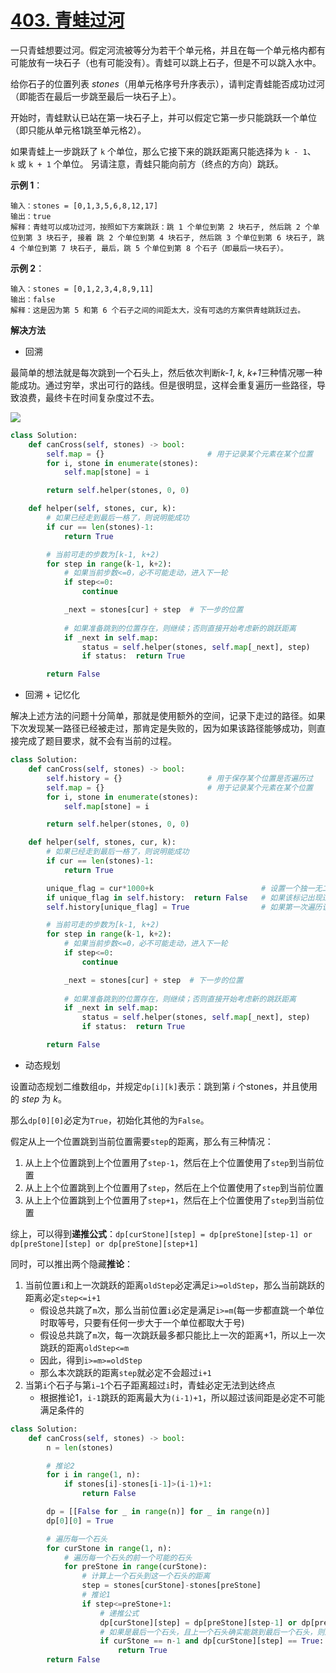 # [403. 青蛙过河](https://leetcode-cn.com/problems/frog-jump/) 

一只青蛙想要过河。假定河流被等分为若干个单元格，并且在每一个单元格内都有可能放有一块石子（也有可能没有）。青蛙可以跳上石子，但是不可以跳入水中。

给你石子的位置列表 *stones*（用单元格序号升序表示），请判定青蛙能否成功过河（即能否在最后一步跳至最后一块石子上）。

开始时，青蛙默认已站在第一块石子上，并可以假定它第一步只能跳跃一个单位（即只能从单元格1跳至单元格2）。

如果青蛙上一步跳跃了 `k` 个单位，那么它接下来的跳跃距离只能选择为 `k - 1`、`k` 或 `k + 1` 个单位。 另请注意，青蛙只能向前方（终点的方向）跳跃。

**示例 1**：
```
输入：stones = [0,1,3,5,6,8,12,17]
输出：true
解释：青蛙可以成功过河，按照如下方案跳跃：跳 1 个单位到第 2 块石子, 然后跳 2 个单位到第 3 块石子, 接着 跳 2 个单位到第 4 块石子, 然后跳 3 个单位到第 6 块石子, 跳 4 个单位到第 7 块石子, 最后，跳 5 个单位到第 8 个石子（即最后一块石子）。
```

**示例 2**：
```
输入：stones = [0,1,2,3,4,8,9,11]
输出：false
解释：这是因为第 5 和第 6 个石子之间的间距太大，没有可选的方案供青蛙跳跃过去。
```

**解决方法**

* 回溯

最简单的想法就是每次跳到一个石头上，然后依次判断*k-1*, *k*, *k+1*三种情况哪一种能成功。通过穷举，求出可行的路线。但是很明显，这样会重复遍历一些路径，导致浪费，最终卡在时间复杂度过不去。

<img src="https://pic.leetcode-cn.com/1613225773-fWRpbO-image.png">

```py
class Solution:
    def canCross(self, stones) -> bool:
        self.map = {}                       # 用于记录某个元素在某个位置
        for i, stone in enumerate(stones):
            self.map[stone] = i

        return self.helper(stones, 0, 0)

    def helper(self, stones, cur, k):
        # 如果已经走到最后一格了，则说明能成功
        if cur == len(stones)-1:     
            return True

        # 当前可走的步数为[k-1, k+2)
        for step in range(k-1, k+2):
            # 如果当前步数<=0，必不可能走动，进入下一轮
            if step<=0:                                     
                continue            

            _next = stones[cur] + step  # 下一步的位置
            
            # 如果准备跳到的位置存在，则继续；否则直接开始考虑新的跳跃距离     
            if _next in self.map:                               
                status = self.helper(stones, self.map[_next], step)
                if status:  return True

        return False
```

* 回溯 + 记忆化

解决上述方法的问题十分简单，那就是使用额外的空间，记录下走过的路径。如果下次发现某一路径已经被走过，那肯定是失败的，因为如果该路径能够成功，则直接完成了题目要求，就不会有当前的过程。

```py
class Solution:
    def canCross(self, stones) -> bool:
        self.history = {}                   # 用于保存某个位置是否遍历过
        self.map = {}                       # 用于记录某个元素在某个位置
        for i, stone in enumerate(stones):
            self.map[stone] = i

        return self.helper(stones, 0, 0)

    def helper(self, stones, cur, k):
        # 如果已经走到最后一格了，则说明能成功
        if cur == len(stones)-1:     
            return True

        unique_flag = cur*1000+k                        # 设置一个独一无二的标记
        if unique_flag in self.history:  return False   # 如果该标记出现过，则说明之前走到这个位置就失败了,那么就不用走了，直接返回 False
        self.history[unique_flag] = True                # 如果第一次遍历该位置，则直接记录

        # 当前可走的步数为[k-1, k+2)
        for step in range(k-1, k+2):
            # 如果当前步数<=0，必不可能走动，进入下一轮
            if step<=0:                                     
                continue            

            _next = stones[cur] + step  # 下一步的位置
            
            # 如果准备跳到的位置存在，则继续；否则直接开始考虑新的跳跃距离    
            if _next in self.map:                                
                status = self.helper(stones, self.map[_next], step)
                if status:  return True

        return False
```

* 动态规划

设置动态规划二维数组`dp`，并规定`dp[i][k]`表示：跳到第 *i* 个stones，并且使用的 *step* 为 *k*。

那么`dp[0][0]`必定为`True`，初始化其他的为`False`。

假定从上一个位置跳到当前位置需要`step`的距离，那么有三种情况：
1. 从上上个位置跳到上个位置用了`step-1`，然后在上个位置使用了`step`到当前位置
2. 从上上个位置跳到上个位置用了`step`，然后在上个位置使用了`step`到当前位置
3. 从上上个位置跳到上个位置用了`step+1`，然后在上个位置使用了`step`到当前位置

综上，可以得到**递推公式**：`dp[curStone][step] = dp[preStone][step-1] or dp[preStone][step] or dp[preStone][step+1]`

同时，可以推出两个隐藏**推论**：
1. 当前位置`i`和上一次跳跃的距离`oldStep`必定满足`i>=oldStep`，那么当前跳跃的距离必定`step<=i+1`
   * 假设总共跳了`m`次，那么当前位置`i`必定是满足`i>=m`(每一步都直跳一个单位时取等号，只要有任何一步大于一个单位都取大于号)
   * 假设总共跳了`m`次，每一次跳跃最多都只能比上一次的距离+1，所以上一次跳跃的距离`oldStep<=m`
   * 因此，得到`i>=m>=oldStep`
   * 那么本次跳跃的距离`step`就必定不会超过`i+1`
2. 当第`i`个石子与第`i−1`个石子距离超过`i`时，青蛙必定无法到达终点
   * 根据推论1，`i-1`跳跃的距离最大为`(i-1)+1`，所以超过该间距是必定不可能满足条件的

```py
class Solution:
    def canCross(self, stones) -> bool:
        n = len(stones)

        # 推论2
        for i in range(1, n):
            if stones[i]-stones[i-1]>(i-1)+1:
                return False

        dp = [[False for _ in range(n)] for _ in range(n)]
        dp[0][0] = True

        # 遍历每一个石头
        for curStone in range(1, n):
            # 遍历每一个石头的前一个可能的石头
            for preStone in range(curStone):
                # 计算上一个石头到这一个石头的距离
                step = stones[curStone]-stones[preStone]
                # 推论1
                if step<=preStone+1:
                    # 递推公式
                    dp[curStone][step] = dp[preStone][step-1] or dp[preStone][step] or dp[preStone][step+1]
                    # 如果是最后一个石头，且上一个石头确实能跳到最后一个石头，则返回True
                    if curStone == n-1 and dp[curStone][step] == True:
                        return True
        return False
```